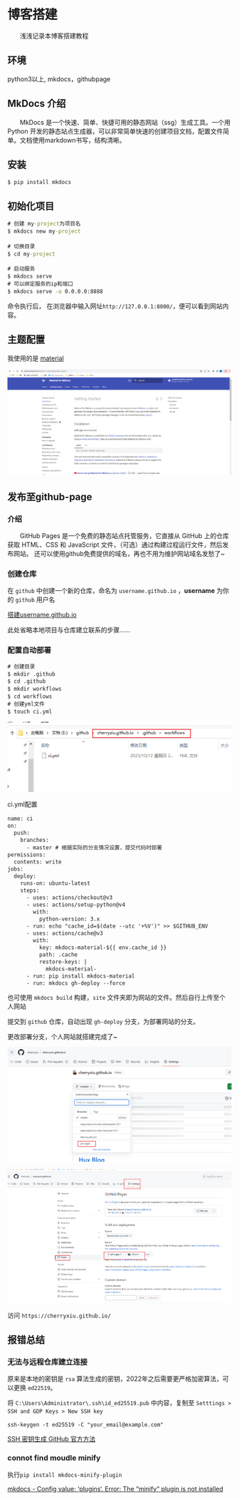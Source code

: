 # 博客搭建

&emsp;&emsp;浅浅记录本博客搭建教程

## 环境

python3以上,  mkdocs，githubpage

## MkDocs 介绍

&emsp;&emsp;MkDocs 是一个快速、简单、快捷可用的静态网站（ssg）生成工具。一个用 Python 开发的静态站点生成器，可以非常简单快速的创建项目文档，配置文件简单。文档使用markdown书写，结构清晰。

## 安装

```
$ pip install mkdocs
```

## 初始化项目

```cmd
# 创建 my-project为项目名
$ mkdocs new my-project

# 切换目录
$ cd my-project

# 启动服务
$ mkdocs serve
# 可以绑定服务的ip和端口
$ mkdocs serve -a 0.0.0.0:8888  
```

命令执行后， 在浏览器中输入网址`http://127.0.0.1:8000/`，便可以看到网站内容。

## 主题配置

我使用的是 [material](https://squidfunk.github.io/mkdocs-material/)

![material](../mkdocs/img/1.png)



## 发布至github-page

### 介绍

&emsp;&emsp;GitHub Pages 是一个免费的静态站点托管服务，它直接从 GitHub 上的仓库获取 HTML、CSS 和 JavaScript 文件，（可选）通过构建过程运行文件，然后发布网站。 还可以使用github免费提供的域名，再也不用为维护网站域名发愁了~

### 创建仓库

在 `github` 中创建一个新的仓库，命名为 `username.github.io` ，**username** 为你的 `github` 用户名

[搭建username.github.io](https://zhuanlan.zhihu.com/p/448782779)

此处省略本地项目与仓库建立联系的步骤......

### 配置自动部署

```cmd
# 创建目录
$ mkdir .github
$ cd .github
$ mkdir workflows
$ cd workflows
# 创建yml文件
$ touch ci.yml
```

![部署文件](../mkdocs/img/2.png)



ci.yml配置

```
name: ci 
on:
  push:
    branches:
      - master # 根据实际的分支情况设置，提交代码时部署
permissions:
  contents: write
jobs:
  deploy:
    runs-on: ubuntu-latest 
    steps:
      - uses: actions/checkout@v3
      - uses: actions/setup-python@v4
        with:
          python-version: 3.x
      - run: echo "cache_id=$(date --utc '+%V')" >> $GITHUB_ENV 
      - uses: actions/cache@v3
        with:
          key: mkdocs-material-${{ env.cache_id }}
          path: .cache
          restore-keys: |
            mkdocs-material-
      - run: pip install mkdocs-material 
      - run: mkdocs gh-deploy --force
```



也可使用 `mkdocs build` 构建，`site` 文件夹即为网站的文件。然后自行上传至个人网站

提交到 `github` 仓库，自动出现 `gh-deploy` 分支，为部署网站的分支。

更改部署分支，个人网站就搭建完成了~

![](../mkdocs/img/3.png)





![](../mkdocs/img/4.png)

访问 `https://cherryxiu.github.io/`

## 报错总结

### 无法与远程仓库建立连接

原来是本地的密钥是 `rsa` 算法生成的密钥，2022年之后需要更严格加密算法，可以更换 `ed22519`。

将 `C:\Users\Administrator\.ssh\id_ed25519.pub` 中内容，复制至 `Setttings > SSH and GDP Keys > New SSH key`

```
ssh-keygen -t ed25519 -C "your_email@example.com"
```

[SSH 密钥生成 GitHub 官方方法](https://docs.github.com/en/authentication/connecting-to-github-with-ssh/generating-a-new-ssh-key-and-adding-it-to-the-ssh-agent)

### connot find moudle minify

执行`pip install mkdocs-minify-plugin`

[mkdocs - Config value: ‘plugins‘. Error: The “minify“ plugin is not installed](https://blog.csdn.net/LostSpeed/article/details/127192772)
